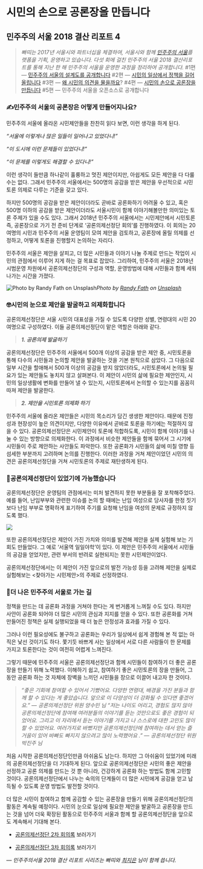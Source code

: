 
# 시민의 손으로 공론장을 만듭니다

## 민주주의 서울 2018 결산 리포트 4
> *빠띠는 2017년 서울시와 파트너십을 체결하여, 서울시와 함께 [민주주의 서울](http://democracy.seoul.go.kr)플랫폼을 기획, 운영하고 있습니다. 다섯 회에 걸친 민주주의 서울 2018 결산리포트를 통해 지난 한 해 민주주의 서울을 운영한 과정을 정리하여 공개합니다.*
> #1편 — [민주주의 서울의 설계도를 공개합니다](https://medium.com/parti-xyz-developers/%EB%AF%BC%EC%A3%BC%EC%A3%BC%EC%9D%98-%EC%84%9C%EC%9A%B8%EC%9D%98-%EC%84%A4%EA%B3%84%EB%8F%84%EB%A5%BC-%EA%B3%B5%EA%B0%9C%ED%95%A9%EB%8B%88%EB%8B%A4-cd72703b75d6)
#2편 — [시민의 일상에서 정책을 길어 올립니다](https://medium.com/parti-xyz-developers/%EC%8B%9C%EB%AF%BC%EC%9D%98-%EC%9D%BC%EC%83%81%EC%97%90%EC%84%9C-%EC%A0%95%EC%B1%85%EC%9D%84-%EA%B8%B8%EC%96%B4-%EC%98%AC%EB%A6%BD%EB%8B%88%EB%8B%A4-51a14f0e961e)
#3편 — [왜 시민의 의견을 물을까요](https://medium.com/parti-xyz-developers/%EC%99%9C-%EC%8B%9C%EB%AF%BC%EC%9D%98-%EC%9D%98%EA%B2%AC%EC%9D%84-%EB%AC%BC%EC%9D%84%EA%B9%8C%EC%9A%94-5e2c5d8fa021)?
#4편 — [시민의 손으로 공론장을 만듭니다](https://medium.com/parti-xyz-developers/%EC%8B%9C%EB%AF%BC%EC%9D%98-%EC%86%90%EC%9C%BC%EB%A1%9C-%EA%B3%B5%EB%A1%A0%EC%9E%A5%EC%9D%84-%EB%A7%8C%EB%93%AD%EB%8B%88%EB%8B%A4-33bdd3ecdad2)
#5편 — 민주주의 서울을 오픈소스로 공개합니다

### ✍민주주의 서울의 공론장은 어떻게 만들어지나요?

민주주의 서울에 올라온 시민제안들을 찬찬히 읽다 보면, 이런 생각을 하게 된다.

*“서울에 이렇게나 많은 일들이 일어나고 있었다니!”*

*“이 도시에 이런 문제들이 있었다니!”*

*“이 문제를 이렇게도 해결할 수 있다니!”*

이런 생각이 들만큼 하나같이 훌륭하고 멋진 제안이지만, 아쉽게도 모든 제안을 다 다룰 수는 없다. 그래서 민주주의 서울에서는 500명의 공감을 받은 제안을 우선적으로 시민토론 의제로 다루는 기준을 갖고 있다.

하지만 500명의 공감을 받은 제안이더라도 곧바로 공론화하기 어려울 수 있고, 혹은 500명 이하의 공감을 받은 제안이더라도 서울시민이 함께 이야기해볼만한 의미있는 토론 주제가 있을 수도 있다. 그래서 2018년 민주주의 서울에서는 시민제안에서 시민토론 즉, 공론장으로 가기 전 준비 단계로 ‘공론의제선정단 회의’를 진행하였다. 이 회의는 20여명의 시민과 민주주의 서울 운영팀이 모여 제안을 검토하고, 공론장에 올릴 의제를 선정하고, 어떻게 토론을 진행할지 논의하는 자리다.

민주주의 서울은 제안을 살피고, 더 많은 시민들과 이야기 나눌 주제로 만드는 작업이 시민의 관점에서 이루어 지게 하는 걸 목표로 잡았다. 그리하여, 민주주의 서울은 2018년 시범운영 차원에서 공론의제선정단의 구성과 역할, 운영방법에 대해 시민들과 함께 세워나가는 시간을 가졌다.

![Photo by [Randy Fath](https://unsplash.com/@randyfath?utm_source=medium&utm_medium=referral) on [Unsplash](https://unsplash.com?utm_source=medium&utm_medium=referral)](/assets/images/시민의-손으로-공론장을-만듭니다/0*N6Ond_B6sW7Wytg-)*Photo by [Randy Fath](https://unsplash.com/@randyfath?utm_source=medium&utm_medium=referral) on [Unsplash](https://unsplash.com?utm_source=medium&utm_medium=referral)*

### 🤓시민의 눈으로 제안을 발굴하고 의제화합니다

공론의제선정단은 서울 시민의 대표성을 가질 수 있도록 다양한 성별, 연령대의 시민 20여명으로 구성하였다. 이들 공론의제선정단이 맡은 역할은 아래와 같다.
> ***1. 공론의제 발굴하기***

공론의제선정단은 민주주의 서울에서 500개 이상의 공감을 받은 제안 중, 시민토론을 통해 다수의 시민들과 논의할 제안을 발굴하는 것을 기본 원칙으로 삼았다. 그 다음으로 일부 시간을 할애해서 500개 이상의 공감을 받지 않았더라도, 시민토론에서 논의될 필요가 있는 제안들도 놓치지 않고 살펴본다. 이 제안이 시민의 삶에 필요한 제안인지, 시민의 일상생활에 변화를 만들어 낼 수 있는지, 시민토론에서 논의할 수 있는지를 꼼꼼히 따져 제안을 발굴한다.
> ***2. 제안을 시민토론 의제화 하기***

민주주의 서울에 올라온 제안들은 시민의 목소리가 담긴 생생한 제안이다. 때문에 진정성과 현장성이 높은 의견이지만, 다양한 이유에서 곧바로 토론을 하기에는 적절하지 않을 수 있다. 공론의제선정단은 시민제안이 토론에 적합하도록, 시민이 함께 이야기를 나눌 수 있는 방향으로 의제화한다. 이 과정에서 비슷한 제안들을 함께 묶어서 그 시기에 시민들이 주로 제안하는 사안들도 파악한다. 또한 공론화가 시민들의 삶에 미칠 영향 등 섬세한 부분까지 고려하며 논의를 진행한다. 이러한 과정을 거쳐 제안이었던 시민의 의견은 공론의제선정단을 거쳐 시민토론의 주제로 재탄생하게 된다.

### 👏공론의제선정단이 있었기에 가능했습니다

공론의제선정단은 운영팀의 관점에서는 미처 발견하지 못한 부분들을 잘 포착해주었다. 예를 들어, 난임부부와 관련한 이슈를 논의 할 때에는 난임 여성으로 당사자를 한정 짓기 보다 난임 부부로 명확하게 표기하여 주기를 요청해 난임을 여성의 문제로 규정하지 않도록 했다.

![](/assets/images/시민의-손으로-공론장을-만듭니다/0*0hjVaiU_zoFtW5ha)

또한 공론의제선정단은 제안이 가진 가치와 의미를 발견해 제안을 실제 실험해 보는 기회도 만들었다. 그 예로 ‘서울역 일일야학’이 있다. 이 제안은 민주주의 서울에서 시민들의 공감을 얻었지만, 관련 부서의 반려로 실현되지는 못한 시민제안이었다.


공론의제선정단에서는 이 제안이 가진 앞으로의 발전 가능성 등을 고려해 제안을 실제로 실험해보는 &lt;찾아가는 시민제안&gt;의 주제로 선정하였다.


### 👣더 나은 민주주의 서울로 가는 길

정책을 만드는 데 공론화 과정을 거쳐야 한다는 게 번거롭게 느껴질 수도 있다. 하지만 사안이 공론화 되어야 더 많은 시민의 관심과 지지를 얻을 수 있다. 또한 공론화를 거쳐 만들어진 정책은 실제 실행되었을 때 더 높은 안정성과 효과를 가질 수 있다.

그러나 이런 필요성에도 불구하고 공론화는 우리가 일상에서 쉽게 경험해 본 적 없는 아직은 낯선 것이기도 하다. 쫓기듯 바쁘게 사는 일상에서 서로 다른 사람들이 한 문제를 가지고 토론한다는 것이 여전히 어렵게 느껴진다.

그렇기 때문에 민주주의 서울은 공론의제선정단과 함께 시민들이 참여하기 더 좋은 공론장을 만들기 위해 노력했다. 이해하기 쉽고, 참여하기 좋은 시민토론의 장을 만들어, 그동안 공론화 하는 것 자체에 장벽을 느끼던 시민들을 장으로 이끌어 내고자 한 것이다.
> *“좋은 기회에 참여할 수 있어서 기뻤어요. 다양한 연령대, 배경을 가진 분들과 함께 할 수 있다는 게 좋았습니다. 앞으로 이 다양성이 더 강화될 수 있다면 좋겠어요.” — 공론의제선정단 위원 양수민 님*
> *“저는 나이도 어리고, 경험도 많지 않아 공론의제선정단에 참여해 여러분들의 이야기를 듣는 것만으로도 좋은 경험이 되었어요. 그리고 이 자리에서 듣는 이야기를 가지고 나 스스로에 대한 고민도 많이 할 수 있었어요. 여러가지로 바빴지만 공론의제선정단에 참여하는 데서 얻는 즐거움이 있어 바빠도 빠지지 않으려고 많이 노력했어요 .” — 공론의제선정단 위원 박진주 님*

처음 시작한 공론의제선정단인만큼 아쉬움도 남는다. 하지만 그 아쉬움이 있었기에 미래의 공론의제선정단을 더 기대하게 된다. 앞으로 공론의제선정단은 시민의 좋은 제안을 선정하고 공론 의제를 만드는 것 뿐 아니라, 건강하게 공론화 하는 방법도 함께 고민할 것이다. 공론의제선정단에서 나누는 숙의의 단계들이 더 많은 시민에게 공감을 얻고 납득될 수 있도록 운영 방법도 발전할 것이다.

더 많은 시민이 참여하고 함께 공감할 수 있는 공론장을 만들기 위해 공론의제선정단의 활동은 계속될 예정이다. 시민의 눈으로 일상에 필요한 제안을 발굴하고 공론장을 만드는 것을 넘어 더욱 확장된 활동으로 민주주의 서울과 함께 할 공론의제선정단을 앞으로도 계속해서 기대해 본다.

* [공론의제선정단 2차 회의록](https://democracy.seoul.go.kr/front/intro/notice/view.do?notice_sn=509&searchCondition=&searchCondition2=1&searchCondition3=&searchKeyword=&sRegDateS=&sRegDateE=&sKind=&pageIndex=1&sSuggest_divi=) 보러가기

* [공론의제선정단 3차 회의록](https://democracy.seoul.go.kr/front/intro/notice/view.do?notice_sn=510&searchCondition=&searchCondition2=1&searchCondition3=&searchKeyword=&sRegDateS=&sRegDateE=&sKind=&pageIndex=1&sSuggest_divi=) 보러가기

*— 민주주의서울 2018 결산 리포트 시리즈는 빠띠와 [최지은](https://medium.com/@c.jieunchoi) 님이 함께 씁니다.*